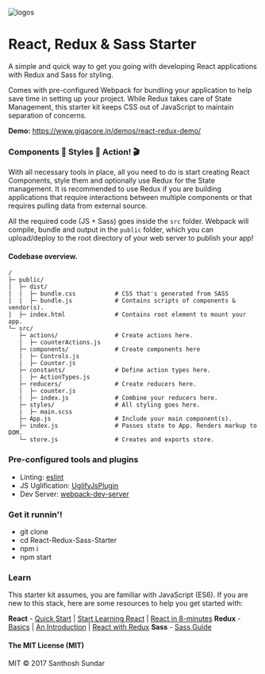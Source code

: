 ![logos](https://image.ibb.co/m8S9ew/react_redux_sass.jpg)

# React, Redux & Sass Starter
A simple and quick way to get you going with developing React applications with Redux and Sass for styling. 

Comes with pre-configured Webpack for bundling your application to help save time in setting up your project. While Redux takes care of State Management, this starter kit keeps CSS out of JavaScript to maintain separation of concerns.

**Demo:** https://www.gigacore.in/demos/react-redux-demo/

### Components 🔩 Styles 🎨 Action! 🎬

With all necessary tools in place, all you need to do is start creating React Components, style them and optionally use Redux for the State management. It is recommended to use Redux if you are building applications that require interactions between multiple components or that requires pulling data from external source.

All the required code (JS + Sass) goes inside the ```src``` folder. Webpack will compile, bundle and output in the ```public``` folder, which you can upload/deploy to the root directory of your web server to publish your app!

#### Codebase overview.

```
/
├─ public/
|  ├─ dist/
|  |  ├─ bundle.css           # CSS that's generated from SASS
|  |  ├─ bundle.js            # Contains scripts of components & vendor(s).
|  ├─ index.html              # Contains root element to mount your app.
└─ src/
   ├─ actions/                # Create actions here.
   |  ├─ counterActions.js
   ├─ components/             # Create components here
   |  ├─ Controls.js
   |  ├─ Counter.js
   ├─ constants/              # Define action types here.
   |  ├─ ActionTypes.js       
   ├─ reducers/               # Create reducers here.
   |  ├─ counter.js
   |  ├─ index.js             # Combine your reducers here.
   ├─ styles/                 # All styling goes here.
   |  ├─ main.scss
   ├─ App.js                  # Include your main component(s).
   ├─ index.js                # Passes state to App. Renders markup to DOM.
   └─ store.js                # Creates and exports store.
```

### Pre-configured tools and plugins

* Linting: [eslint](https://eslint.org/)
* JS Uglification: [UglifyJsPlugin](https://webpack.js.org/plugins/uglifyjs-webpack-plugin/)
* Dev Server: [webpack-dev-server](https://github.com/webpack/webpack-dev-server)

### Get it runnin'!
* git clone
* cd React-Redux-Sass-Starter
* npm i
* npm start

### Learn

This starter kit assumes, you are familiar with JavaScript (ES6). If you are new to this stack, here are some resources to help you get started with:

**React** - [Quick Start](https://reactjs.org/docs/hello-world.html) | [Start Learning React](https://egghead.io/courses/start-learning-react) | [React in 8-minutes](https://medium.com/learning-new-stuff/learn-react-js-in-7-min-92a1ef023003)
**Redux** - [Basics](https://redux.js.org/docs/basics/) | [An Introduction](https://www.smashingmagazine.com/2016/06/an-introduction-to-redux/) | [React with Redux](https://www.youtube.com/watch?v=1w-oQ-i1XB8)
**Sass** - [Sass Guide](http://sass-lang.com/guide)

#### The MIT License (MIT)
MIT © 2017 Santhosh Sundar